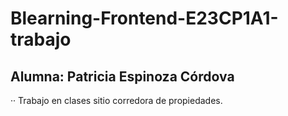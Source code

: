 # Blearning-Frontend-E23CP1A1-trabajo

## Alumna: Patricia Espinoza Córdova
·· Trabajo en clases sitio corredora de propiedades.
